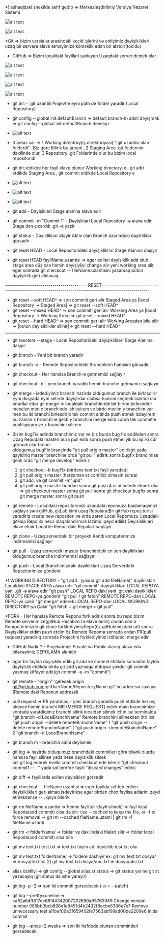 *! ashaqidaki shekilde sehf gedib =>  Mərkəzləşdirilmiş Versiya Nəzarət Sistemi

![alt text](image-5.png)


![alt text](image-6.png)


*Git => bizim versialar arasindaki keçid işlərini və etdiyimiz dəyişiklikləri uzaq bir servere əlavə etməyimizə köməklik edən bir alətdir(tooldu)


* GitHub => Bizim localdaki fayillari saxlayan Uzaqdaki server demek olar

![alt text](image-7.png)

![alt text](image-8.png)

![alt text](image-9.png)

![alt text](image-10.png)

* git init - .git uzantili Projevtle eyni path de folder yaradir (Local Repository)

* git config --global init.defaultBranch <branchName> => default branch-in adini dəyişmək => git config --global init.defaultBranch develop

* ![alt text](image.png)

* 3 areas var => 1 Working directory(iş direktoriyasi) ".git uzantisi olan folderdi"- Biz gore Bilirik  bu areani , 2 Staging Area .git folderinin daxilinde olur, 
  3 Repository .git Folderinde olur bu bizim local repositoridi
* git init etdikde her fayil elave olunur Working directory-e , git add etdikde Staging Area , git commit etdikde Local Repository e

* ![alt text](image-1.png)

* ![alt text](image-4.png)

* ![alt text](image-3.png)

* git add - Dəyişikləri Stage alanina əlavə edir

* git commit -m "Commit 1" - Dəyişikləri Local Repository -ə əlavə edir Stage dən çıxardıb .git -ə yazir 

* git status - Dəyiklikləri izləyir Aktiv olan Branch üzərindəki dəyiklikləri görsədir

* git reset HEAD <File Name> - Local Repositorideki dəyişiklikləri Stage Alanına daşıyır

* git reset HEAD fayilName.uzantisi => eger edilen deyisiklik add olub stage area düşibsə həmin dəyişiyliyi change alir yeni working area alir
  eger sonrada git checkout -- fileName.uzantisini yazarsaq bütün dəyişiklik geri alinacaq 


------------------------------------------RESET------------------------------------------------------------------------------------------------------

* git reset --soft HEAD^ => son commiti geri alir Staged Area ya |local Repository -> Staged Area| => git reset --soft HEAD^ 
* git reset --mixed HEAD^ => son commiti geri alir Working Area ya |local Repository -> Working Area| => git reset --mixed HEAD^ 
* git reset --hard HEAD^ => son commiti geri alir Working Areadan bile silir -> |butun deyisiklikler silinir|=> git reset --hard HEAD^ 


-----------------------------------------------------------------------------------------------------------------------------------------------------

* git resotere <File Name>  --stage - Local Repositorideki dəyişiklikləri Stage Alanına daşıyır 

* git branch <Branch Name> - Yeni bir branch yaradir

* git branch -a - Remote Repositorideki Branchlerin hamisini görsədir

* git checkout - Her hansisa Branch-ə getməmizi sağlayır

* git checkout -b <Branch Name> - yeni branch yaradib hemin branche getməmizi sağlayır

* git merge - isdediyimiz branchi hazirda olduqumuz branch ile birləşdirir
	      Eyni dosyada eyni setirde dəyişliklər olubsa hansini seçmek lazimdi diə önərilər edər
  git merge => localdaki branchleride bir birine birleshdirir meselen men x branchinde ishleyirem ve birde menim y branchim var men bu iki branchi birlesdirib tek commit altinda push etmek isdeyirem bu zaman x branchine gelib y branchini merge edib sonra tek commitle pushlayiram ve x branchini silirem

* Bizim bugFix adinda branchimiz var ve biz burda bug fix eddikden sonra Uzaq Repodaki masteri bura pull edib sonra push etmeliyik bu işi iki cür görmək olar birinci       
  olduqumuz bugFix brançində "git pull origin master"  edirikgit yada qayidiriq master branchine orda "git pull" edirik sonra bugfix brancimize gelib orda "git merge develop" edirik (
    1) git checkout -b bugFix (birdene test.txt fayli yaradaq)
    2) git pull origin master (herzaman et confilict olmasin sonra)
    3) git add.  ve git commit -m"upd"
    4) git pull origin master      bundan      sonra git push
    4 ci ni belede etmek olar => git checkout master   sonra git pull   sonra   git checkout bugfix   sonra git merge master   sonra git push

* git remote - Localdaki repositorimizi uzaqdaki repomuza baqlamaqimizi sağlayır
               yəni gitHub, gitLab kimi uzaq Repolara(Bir gitHub repozitorisi yaradiriq
               create new repositori və orda zatən Local Repomuzu Uzaqdaki gitHup Repo 
               ilə necə əlaqələndirmək lazimdi qeyd edilir) Deyisiklikleri elave etmir Local ile Remot daki Repolari baqlayir

* git clone - Uzaq serverdeki bir proyekti Kəndi komputerimizə indirməmizi sağlayır

* git pull - Uzaq serverdeki master branchindeki en son dəyiklikləri olduğumuz branchə indirməmizi sağlayır

* git push - Local Branchimizdəki dəyiklikləri Uzaq Serverdeki Repozitorimizə göndərir

*! WORKING DIRECTORY - "git add . (yaxud git add fileName)" dəyiklikləri Localdaki STAGE AREA əlavə edir 
 "git commit" dəyişiklikləri LOCAL REPOYA yəni .git -ə əlavə edir 
 "git push" LOCAL REPO daki yəni .git dəki dəyiklikləri REMOTE REPO-ya göndərir
 "git pull / git fetch" REMOTE REPO-dan LOCAL REPO-ya çəkir 
 "git merge" ederek LOCAL REPO-dan LOCAL WORKING DIRECTORY-ya Çəkir
 "git fetch + git merge = git pull"
 
*FORK - Hər hansisa Remote Reponu fork edirik sonra bu repo bizim Remote serverimize(gitHub Hesabimiza elave edilir) ondan sonra Komputerimizde
        git clone forklediyimizRepo(öz gitHubimizdaki url) sonra Dəyişkliklər etdim push etdim öz Remote Repoma sonrada ordan PR(pull request)
        yaradiriq sonrada Projectini forklediyimiz istifadeci merge edir

* GitHub Nədir ? - Projelərimizi Private və Public olaraq əlavə edə biləcəyimiz DEPOLAMA alanidir

* əgər bir faylda dəyişiklik edib git add ve commit etdikdə sonradan faylda dəyişiklik etdikdə birdə git add yazmaqa ehtuyac yoxdur 
  git commit yazmaq kiffayet edir(git commit -a -m "commit")

* git remote - "origin" 'gelecek origin git@github.com:gitUserName/RepositoryName.git' bu addressi saxlayir (Remote daki Reponun addressi)

* pull request => PR yaratmaq - yeni branch yaradib push etdikde hersey okeyse hemin branchi MR (MERGE REQUEST) edirik main branchimize sonrada yaratdiqimiz branchi silirik
  localdan silmek ichin ise terminalda   "git branch -d LocalBranchName"   Remote branchini silmekden ötri isə  "git push origin --delete remoteBranchnName"
  1 "git push origin --delete remoteBranchnName"  | "git push origin -dremoteBranchnName"
  2  "git branch -d LocalBranchName"

* git branch m <old branch name> <new branch name> - branchin adini deyismek

* git log => hazirda olduqumuz branchdeki commitleri görə bilərik olurda hansisa fayil silinse yada nese deyisiklik silsek  
  biz git log ederek evelki commiti checkout ede bilerik "git checkout commit1 -- . " yada sol terefde fayili "discard changes" edirik 

* git diff => fayillarda edilen deyisikleri görsədir 

* git checkout -- fileName.uzantisi => eger fayilda sehfen edilen deyisiklikleri geri almaq isdeyirikse eger birden chox fayilsa adlarini qeyd etmekdense -- . qoya bilerik

* git rm fileName.uzantisi => hemin fayli silir(fayil silmek) => fayl local Repoda(add commit) olsa da silir 
  use --cached to keep the file, or -f to force removal => git rm --cached fileName.uzanti  | git rm -f fileName.uzanti 

* git rm -r folderName/ => folder ve daxilindeki filelari silir  => folder local Repoda(add commit) olsa bile 

* git mv text.txt test.txt => text.txt faylin adi deyishib test.txt olur

* git mv text.txt folderName/ => foldere dashiyir ex: git mv text.txt dosya/ => dosya/text.txt  2) git mv text.txt dosya/abc.txt => dosya/abc.txt

* alias özəlliyi => git config --global alias.st status => git status yerine git st yazacayiq (git status da ishe yarayir)

* git log -p -2 => son iki commiti gorsedecek (-p = --patch)

* git log --pretty=oneline => 
                           ca82a6dff817ec66f44342007202690a93763949 Change version number
                           085bb3bcb608e1e8451d4b2432f8ecbe6306e7e7 Remove unnecessary test
                           a11bef06a3f659402fe7563abf99ad00de2209e6 Initial commit

* git log --since=2.weeks => son iki hefdede olunan commintleri gorsedecek